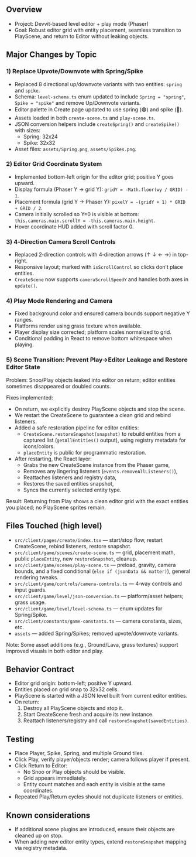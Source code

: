 ## Overview
- Project: Devvit-based level editor + play mode (Phaser)
- Goal: Robust editor grid with entity placement, seamless transition to PlayScene, and return to Editor without leaking objects.

## Major Changes by Topic

### 1) Replace Upvote/Downvote with Spring/Spike
- Replaced 8 directional up/downvote variants with two entities: `spring` and `spike`.
- Schema: `level-schema.ts` enum updated to include `Spring = "spring"`, `Spike = "spike"` and remove Up/Downvote variants.
- Editor palette in Create page updated to use spring (🟢) and spike (🔺).
- Assets loaded in both `create-scene.ts` and `play-scene.ts`.
- JSON conversion helpers include `createSpring()` and `createSpike()` with sizes:
  - Spring: 32x24
  - Spike: 32x32
- Asset files: `assets/Spring.png`, `assets/Spikes.png`.

### 2) Editor Grid Coordinate System
- Implemented bottom-left origin for the editor grid; positive Y goes upward.
- Display formula (Phaser Y → grid Y): `gridY = -Math.floor(wy / GRID) - 1`.
- Placement formula (grid Y → Phaser Y): `pixelY = -(gridY + 1) * GRID + GRID / 2`.
- Camera initially scrolled so Y=0 is visible at bottom: `this.cameras.main.scrollY = -this.cameras.main.height`.
- Hover coordinate HUD added with scroll factor 0.

### 3) 4‑Direction Camera Scroll Controls
- Replaced 2‑direction controls with 4‑direction arrows (↑ ↓ ← →) in top-right.
- Responsive layout; marked with `isScrollControl` so clicks don’t place entities.
- `CreateScene` now supports `cameraScrollSpeedY` and handles both axes in `update()`.

### 4) Play Mode Rendering and Camera
- Fixed background color and ensured camera bounds support negative Y ranges.
- Platforms render using grass texture when available.
- Player display size corrected; platform scales normalized to grid.
- Conditional padding in React to remove bottom whitespace when playing.

### 5) Scene Transition: Prevent Play→Editor Leakage and Restore Editor State
Problem: Snoo/Play objects leaked into editor on return; editor entities sometimes disappeared or doubled counts.

Fixes implemented:
- On return, we explicitly destroy PlayScene objects and stop the scene.
- We restart the CreateScene to guarantee a clean grid and rebind listeners.
- Added a safe restoration pipeline for editor entities:
  - `CreateScene.restoreSnapshot(snapshot)` to rebuild entities from a captured list (`getAllEntities()` output), using registry metadata for icons/colors.
  - `placeEntity` is public for programmatic restoration.
- After restarting, the React layer:
  - Grabs the new CreateScene instance from the Phaser game,
  - Removes any lingering listeners (`events.removeAllListeners()`),
  - Reattaches listeners and registry data,
  - Restores the saved entities snapshot,
  - Syncs the currently selected entity type.

Result: Returning from Play shows a clean editor grid with the exact entities you placed; no PlayScene sprites remain.

## Files Touched (high level)
- `src/client/pages/create/index.tsx` — start/stop flow, restart CreateScene, rebind listeners, restore snapshot.
- `src/client/game/scenes/create-scene.ts` — grid, placement math, public `placeEntity`, new `restoreSnapshot`, cleanup.
- `src/client/game/scenes/play-scene.ts` — preload, gravity, camera bounds, and a fixed conditional (`else if (jsonData && matter)`), general rendering tweaks.
- `src/client/game/controls/camera-controls.ts` — 4‑way controls and input guards.
- `src/client/game/level/json-conversion.ts` — platform/asset helpers; grass usage.
- `src/client/game/level/level-schema.ts` — enum updates for Spring/Spike.
- `src/client/constants/game-constants.ts` — camera constants, sizes, etc.
- `assets` — added Spring/Spikes; removed upvote/downvote variants.

Note: Some asset additions (e.g., Ground/Lava, grass textures) support improved visuals in both editor and play.

## Behavior Contract
- Editor grid origin: bottom-left; positive Y upward.
- Entities placed on grid snap to 32x32 cells.
- PlayScene is started with a JSON level built from current editor entities.
- On return:
  1) Destroy all PlayScene objects and stop it.
  2) Start CreateScene fresh and acquire its new instance.
  3) Reattach listeners/registry and call `restoreSnapshot(savedEntities)`.

## Testing
- Place Player, Spike, Spring, and multiple Ground tiles.
- Click Play, verify player/objects render; camera follows player if present.
- Click Return to Editor:
  - No Snoo or Play objects should be visible.
  - Grid appears immediately.
  - Entity count matches and each entity is visible at the same coordinates.
- Repeated Play/Return cycles should not duplicate listeners or entities.

## Known considerations
- If additional scene plugins are introduced, ensure their objects are cleaned up on stop.
- When adding new editor entity types, extend `restoreSnapshot` mapping via registry metadata.

